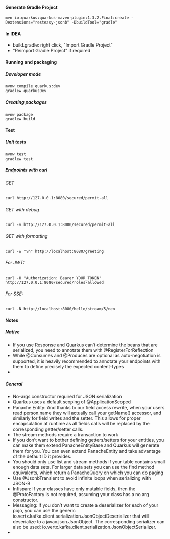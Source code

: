 #### Generate Gradle Project
```
mvn io.quarkus:quarkus-maven-plugin:1.3.2.Final:create -Dextensions="resteasy-jsonb" -DbuildTool="gradle"
```

#### In IDEA
* build.gradle: right click, "Import Gradle Project"
* "Reimport Gradle Project" if required

#### Running and packaging
##### Developer mode
	mvnw compile quarkus:dev
	gradlew quarkusDev
##### Creating packages
	mvnw package
	gradlew build

#### Test
##### Unit tests
    mvnw test
    gradlew test
##### Endpoints with curl
###### GET
	curl http://127.0.0.1:8080/secured/permit-all
###### GET with debug
	curl -v http://127.0.0.1:8080/secured/permit-all
###### GET with formatting	
	curl -w "\n" http://localhost:8080/greeting
###### For JWT:	
	curl -H "Authorization: Bearer YOUR_TOKEN" http://127.0.0.1:8080/secured/roles-allowed
###### For SSE:	
    curl -N http://localhost:8080/hello/stream/5/neo

#### Notes
##### Native
* If you use Response and Quarkus can’t determine the beans that are serialized, you need to annotate them with @RegisterForReflection
* While @Consumes and @Produces are optional as auto-negotiation is supported, it is heavily recommended to annotate your endpoints with them to define precisely the expected content-types
* 
##### General
* No-args constructor required for JSON serialization
* Quarkus uses a default scoping of @ApplicationScoped
* Panache Entity: And thanks to our field access rewrite, when your users read person.name they will actually call your getName() accessor, and similarly for field writes and the setter. This allows for proper encapsulation at runtime as all fields calls will be replaced by the corresponding getter/setter calls.
* The stream methods require a transaction to work
* If you don’t want to bother defining getters/setters for your entities, you can make them extend PanacheEntityBase and Quarkus will generate them for you. You can even extend PanacheEntity and take advantage of the default ID it provides.
* You should only use list and stream methods if your table contains small enough data sets. For larger data sets you can use the find method equivalents, which return a PanacheQuery on which you can do paging
* Use @JsonbTransient to avoid infinite loops when serializing with JSON-B
* Infispan: If your classes have only mutable fields, then the @ProtoFactory is not required, assuming your class has a no arg constructor.
* Messaging: If you don’t want to create a deserializer for each of your pojo, you can use the generic io.vertx.kafka.client.serialization.JsonObjectDeserializer that will deserialize to a javax.json.JsonObject. The corresponding serializer can also be used: io.vertx.kafka.client.serialization.JsonObjectSerializer.
* 